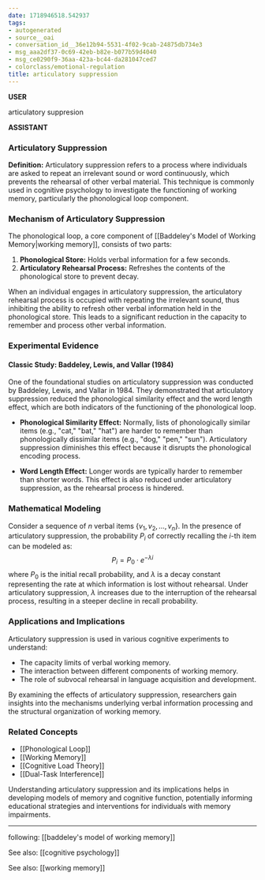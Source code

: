 ```yaml
---
date: 1718946518.542937
tags:
- autogenerated
- source__oai
- conversation_id__36e12b94-5531-4f02-9cab-24875db734e3
- msg_aaa2df37-0c69-42eb-b82e-b077b59d4040
- msg_ce0290f9-36aa-423a-bc44-da281047ced7
- colorclass/emotional-regulation
title: articulatory suppression
---
```


**USER**

articulatory suppresion


**ASSISTANT**

### Articulatory Suppression

**Definition:** Articulatory suppression refers to a process where individuals are asked to repeat an irrelevant sound or word continuously, which prevents the rehearsal of other verbal material. This technique is commonly used in cognitive psychology to investigate the functioning of working memory, particularly the phonological loop component.

### Mechanism of Articulatory Suppression

The phonological loop, a core component of [[Baddeley's Model of Working Memory|working memory]], consists of two parts:
1. **Phonological Store:** Holds verbal information for a few seconds.
2. **Articulatory Rehearsal Process:** Refreshes the contents of the phonological store to prevent decay.

When an individual engages in articulatory suppression, the articulatory rehearsal process is occupied with repeating the irrelevant sound, thus inhibiting the ability to refresh other verbal information held in the phonological store. This leads to a significant reduction in the capacity to remember and process other verbal information.

### Experimental Evidence

#### Classic Study: Baddeley, Lewis, and Vallar (1984)
One of the foundational studies on articulatory suppression was conducted by Baddeley, Lewis, and Vallar in 1984. They demonstrated that articulatory suppression reduced the phonological similarity effect and the word length effect, which are both indicators of the functioning of the phonological loop.

- **Phonological Similarity Effect:** Normally, lists of phonologically similar items (e.g., "cat," "bat," "hat") are harder to remember than phonologically dissimilar items (e.g., "dog," "pen," "sun"). Articulatory suppression diminishes this effect because it disrupts the phonological encoding process.
  
- **Word Length Effect:** Longer words are typically harder to remember than shorter words. This effect is also reduced under articulatory suppression, as the rehearsal process is hindered.

### Mathematical Modeling

Consider a sequence of $n$ verbal items $\{v_1, v_2, \ldots, v_n\}$. In the presence of articulatory suppression, the probability $P_i$ of correctly recalling the $i$-th item can be modeled as:
$$
P_i = P_0 \cdot e^{-\lambda i}
$$
where $P_0$ is the initial recall probability, and $\lambda$ is a decay constant representing the rate at which information is lost without rehearsal. Under articulatory suppression, $\lambda$ increases due to the interruption of the rehearsal process, resulting in a steeper decline in recall probability.

### Applications and Implications

Articulatory suppression is used in various cognitive experiments to understand:
- The capacity limits of verbal working memory.
- The interaction between different components of working memory.
- The role of subvocal rehearsal in language acquisition and development.

By examining the effects of articulatory suppression, researchers gain insights into the mechanisms underlying verbal information processing and the structural organization of working memory. 

### Related Concepts
- [[Phonological Loop]]
- [[Working Memory]]
- [[Cognitive Load Theory]]
- [[Dual-Task Interference]]

Understanding articulatory suppression and its implications helps in developing models of memory and cognitive function, potentially informing educational strategies and interventions for individuals with memory impairments.


---


following: [[baddeley's model of working memory]]

See also: [[cognitive psychology]]


See also: [[working memory]]